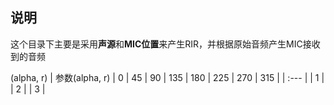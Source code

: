 ## 说明

这个目录下主要是采用**声源**和**MIC位置**来产生RIR，并根据原始音频产生MIC接收到的音频

(alpha, r)
| 参数(alpha, r) | 0 | 45 | 90 | 135 | 180 | 225 | 270 | 315 |
| :---           | 
| 1 | 
| 2 | 
| 3 | 
